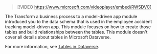 > [!VIDEO https://www.microsoft.com/videoplayer/embed/RWSDVC]

The Transform a business process to a model-driven app module introduced you to the data schema that is used in the employee accident tracking model-driven app. This module focuses on how to create those tables and build relationships between the tables. This module doesn't cover all details about tables in Microsoft Dataverse.

For more information, see [Tables in Dataverse](/power-apps/maker/data-platform/entity-overview/?azure-portal=true).
